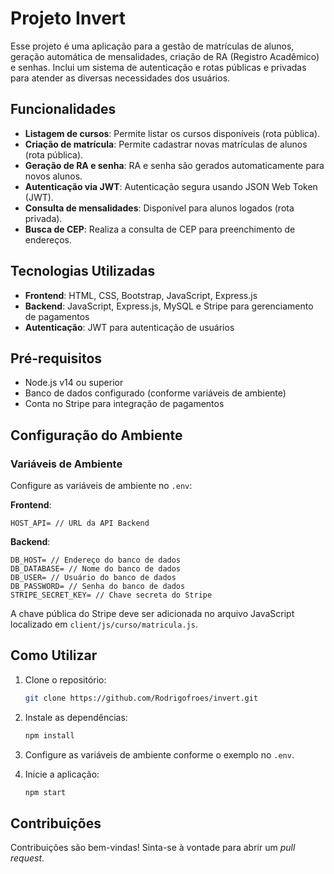 # Projeto Invert

Esse projeto é uma aplicação para a gestão de matrículas de alunos, geração automática de mensalidades, criação de RA (Registro Acadêmico) e senhas. Inclui um sistema de autenticação e rotas públicas e privadas para atender as diversas necessidades dos usuários.

## Funcionalidades

- **Listagem de cursos**: Permite listar os cursos disponíveis (rota pública).
- **Criação de matrícula**: Permite cadastrar novas matrículas de alunos (rota pública).
- **Geração de RA e senha**: RA e senha são gerados automaticamente para novos alunos.
- **Autenticação via JWT**: Autenticação segura usando JSON Web Token (JWT).
- **Consulta de mensalidades**: Disponível para alunos logados (rota privada).
- **Busca de CEP**: Realiza a consulta de CEP para preenchimento de endereços.

## Tecnologias Utilizadas

- **Frontend**: HTML, CSS, Bootstrap, JavaScript, Express.js
- **Backend**: JavaScript, Express.js, MySQL e Stripe para gerenciamento de pagamentos
- **Autenticação**: JWT para autenticação de usuários

## Pré-requisitos

- Node.js v14 ou superior
- Banco de dados configurado (conforme variáveis de ambiente)
- Conta no Stripe para integração de pagamentos

## Configuração do Ambiente

### Variáveis de Ambiente

Configure as variáveis de ambiente no `.env`:

**Frontend**:
```
HOST_API= // URL da API Backend
```

**Backend**:
```
DB_HOST= // Endereço do banco de dados
DB_DATABASE= // Nome do banco de dados
DB_USER= // Usuário do banco de dados
DB_PASSWORD= // Senha do banco de dados
STRIPE_SECRET_KEY= // Chave secreta do Stripe
```

A chave pública do Stripe deve ser adicionada no arquivo JavaScript localizado em `client/js/curso/matricula.js`.

## Como Utilizar

1. Clone o repositório:
   ```bash
   git clone https://github.com/Rodrigofroes/invert.git
   ```

2. Instale as dependências:
   ```bash
   npm install
   ```

3. Configure as variáveis de ambiente conforme o exemplo no `.env`.

4. Inicie a aplicação:
   ```bash
   npm start
   ```

## Contribuições

Contribuições são bem-vindas! Sinta-se à vontade para abrir um *pull request*.

